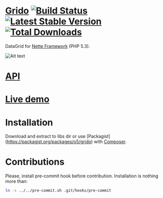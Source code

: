 [Grido](http://o5.github.io/grido-sandbox/) [![Build Status](https://travis-ci.org/o5/grido.png?branch=master "Travis")](https://travis-ci.org/o5/grido) [![Latest Stable Version](https://poser.pugx.org/o5/grido/v/stable.png)](https://github.com/o5/grido/releases)  [![Total Downloads](https://poser.pugx.org/o5/grido/downloads.png)](https://packagist.org/packages/o5/grido)
=============
DataGrid for [Nette Framework](http://nette.org/) (PHP 5.3).

![Alt text](http://img.bugyik.cz/Grido.png "Sample")

[API](http://o5.github.io/grido-sandbox/api/)
=============

[Live demo](http://grido.bugyik.cz/example/)
=============

Installation
=============
Download and extract to libs dir or use [Packagist] (https://packagist.org/packages/o5/grido) with [Composer](http://getcomposer.org/).

Contributions
=============
Please, install pre-commit hook before contribution. Installation is nothing more than:
```bash
ln -s ../../pre-commit.sh .git/hooks/pre-commit
```
